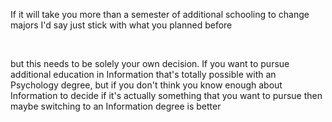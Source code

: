 If it will take you more than a semester of additional schooling to change majors I'd say just stick with what you planned before

&#x200B;

but this needs to be solely your own decision. If you want to pursue additional education in Information that's totally possible with an Psychology degree, but if you don't think you know enough about Information to decide if it's actually something that you want to pursue then maybe switching to an Information degree is better
